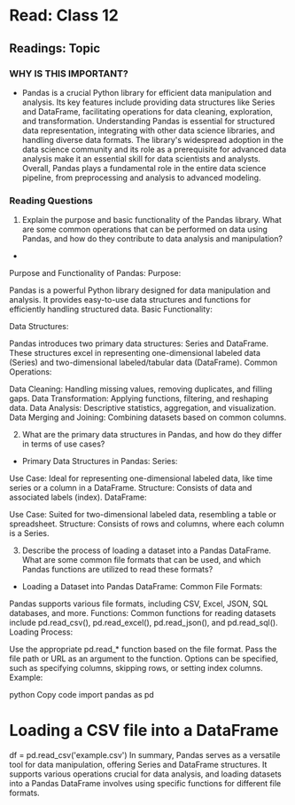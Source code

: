 # Read: Class 12

## Readings: Topic

### WHY IS THIS IMPORTANT?

- Pandas is a crucial Python library for efficient data manipulation and analysis. Its key features include providing data structures like Series and DataFrame, facilitating operations for data cleaning, exploration, and transformation. Understanding Pandas is essential for structured data representation, integrating with other data science libraries, and handling diverse data formats. The library's widespread adoption in the data science community and its role as a prerequisite for advanced data analysis make it an essential skill for data scientists and analysts. Overall, Pandas plays a fundamental role in the entire data science pipeline, from preprocessing and analysis to advanced modeling.


### Reading Questions


1. Explain the purpose and basic functionality of the Pandas library. What are some common operations that can be performed on data using Pandas, and how do they contribute to data analysis and manipulation?

- 
Purpose and Functionality of Pandas:
Purpose:

Pandas is a powerful Python library designed for data manipulation and analysis.
It provides easy-to-use data structures and functions for efficiently handling structured data.
Basic Functionality:

Data Structures:

Pandas introduces two primary data structures: Series and DataFrame.
These structures excel in representing one-dimensional labeled data (Series) and two-dimensional labeled/tabular data (DataFrame).
Common Operations:

Data Cleaning: Handling missing values, removing duplicates, and filling gaps.
Data Transformation: Applying functions, filtering, and reshaping data.
Data Analysis: Descriptive statistics, aggregation, and visualization.
Data Merging and Joining: Combining datasets based on common columns.




2. What are the primary data structures in Pandas, and how do they differ in terms of use cases?

- Primary Data Structures in Pandas:
Series:

Use Case: Ideal for representing one-dimensional labeled data, like time series or a column in a DataFrame.
Structure: Consists of data and associated labels (index).
DataFrame:

Use Case: Suited for two-dimensional labeled data, resembling a table or spreadsheet.
Structure: Consists of rows and columns, where each column is a Series.

3. Describe the process of loading a dataset into a Pandas DataFrame. What are some common file formats that can be used, and which Pandas functions are utilized to read these formats?

- Loading a Dataset into Pandas DataFrame:
Common File Formats:

Pandas supports various file formats, including CSV, Excel, JSON, SQL databases, and more.
Functions: Common functions for reading datasets include pd.read_csv(), pd.read_excel(), pd.read_json(), and pd.read_sql().
Loading Process:

Use the appropriate pd.read_* function based on the file format.
Pass the file path or URL as an argument to the function.
Options can be specified, such as specifying columns, skipping rows, or setting index columns.
Example:

python
Copy code
import pandas as pd

# Loading a CSV file into a DataFrame
df = pd.read_csv('example.csv')
In summary, Pandas serves as a versatile tool for data manipulation, offering Series and DataFrame structures. It supports various operations crucial for data analysis, and loading datasets into a Pandas DataFrame involves using specific functions for different file formats.